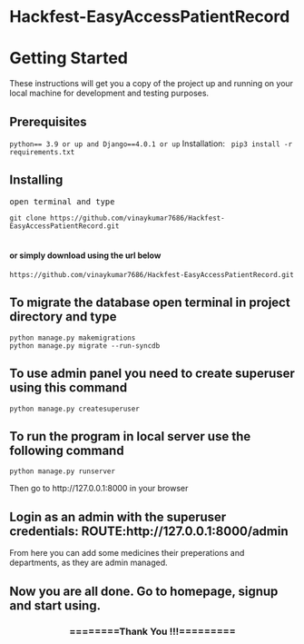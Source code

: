 # Hackfest-EasyAccessPatientRecord


<h1>Getting Started</h1>
<p>These instructions will get you a copy of the project up and running on your local machine for development and testing purposes.</p>

<h2>Prerequisites</h2>
<code>python== 3.9 or up and Django==4.0.1 or up</code>
Installation: <code> pip3 install -r requirements.txt </code>

<h2>Installing</h2>
<pre>open terminal and type</pre>
<code>git clone https://github.com/vinaykumar7686/Hackfest-EasyAccessPatientRecord.git</code><br><br>

<h4>or simply download using the url below</h4>
<code>https://github.com/vinaykumar7686/Hackfest-EasyAccessPatientRecord.git</code><br>

<h2>To migrate the database open terminal in project directory and type</h2>
<code>python manage.py makemigrations</code><br>
<code>python manage.py migrate --run-syncdb</code>

<h2>To use admin panel you need to create superuser using this command </h2>
<code>python manage.py createsuperuser</code>

<h2> To run the program in local server use the following command </h2>
<code>python manage.py runserver</code>

<p>Then go to http://127.0.0.1:8000 in your browser</p>
  
<h2>Login as an admin with the superuser credentials: ROUTE:http://127.0.0.1:8000/admin </h2>
  
From here you can add some medicines their preperations and departments, as they are admin managed.
  
<h2> Now you are all done. Go to homepage, signup and start using.</h2>

<div align="center">
    <h3>========Thank You !!!=========</h3>
</div>
